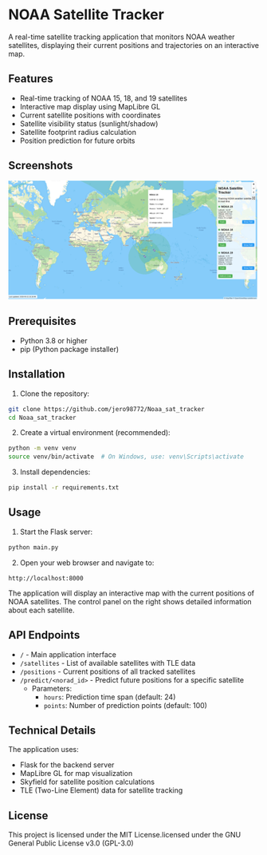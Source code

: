 # NOAA Satellite Tracker

A real-time satellite tracking application that monitors NOAA weather satellites, displaying their current positions and trajectories on an interactive map.

## Features

- Real-time tracking of NOAA 15, 18, and 19 satellites
- Interactive map display using MapLibre GL
- Current satellite positions with coordinates
- Satellite visibility status (sunlight/shadow)
- Satellite footprint radius calculation
- Position prediction for future orbits

## Screenshots

![](https://raw.githubusercontent.com/jero98772/Noaa_sat_tracker/refs/heads/main/docs/1.png)

## Prerequisites

- Python 3.8 or higher
- pip (Python package installer)

## Installation

1. Clone the repository:
```bash
git clone https://github.com/jero98772/Noaa_sat_tracker
cd Noaa_sat_tracker
```

2. Create a virtual environment (recommended):
```bash
python -m venv venv
source venv/bin/activate  # On Windows, use: venv\Scripts\activate
```

3. Install dependencies:
```bash
pip install -r requirements.txt
```

## Usage

1. Start the Flask server:
```bash
python main.py
```

2. Open your web browser and navigate to:
```
http://localhost:8000
```

The application will display an interactive map with the current positions of NOAA satellites. The control panel on the right shows detailed information about each satellite.

## API Endpoints

- `/` - Main application interface
- `/satellites` - List of available satellites with TLE data
- `/positions` - Current positions of all tracked satellites
- `/predict/<norad_id>` - Predict future positions for a specific satellite
  - Parameters:
    - `hours`: Prediction time span (default: 24)
    - `points`: Number of prediction points (default: 100)

## Technical Details

The application uses:
- Flask for the backend server
- MapLibre GL for map visualization
- Skyfield for satellite position calculations
- TLE (Two-Line Element) data for satellite tracking

## License

This project is licensed under the MIT License.licensed under the GNU General Public License v3.0 (GPL-3.0)

